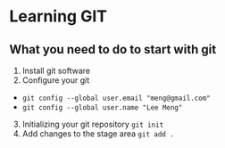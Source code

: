 # Learning GIT
## What you need to do to start with git
1. Install git software
2. Configure your git
- `git config --global user.email "meng@gmail.com"`
- `git config --global user.name "Lee Meng"`
3. Initializing your git repository
`git init`
4. Add changes to the stage area
`git add .`